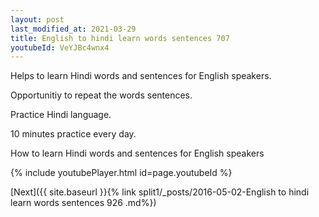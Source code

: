 ```yaml
---
layout: post
last_modified_at: 2021-03-29
title: English to hindi learn words sentences 707 
youtubeId: VeYJBc4wnx4
---
```

 
 
Helps to learn Hindi words and sentences for English speakers.

Opportunitiy to repeat the words sentences. 

Practice Hindi language. 
 
10 minutes practice every day. 
 
How to learn Hindi words and sentences for English speakers 
 
{% include youtubePlayer.html id=page.youtubeId %}
 
 
[Next]({{ site.baseurl }}{% link  split1/_posts/2016-05-02-English to hindi learn words sentences 926 .md%})
 
